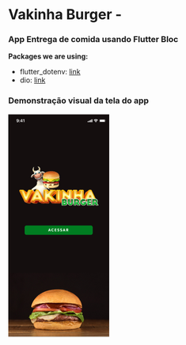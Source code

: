 # Vakinha Burger - 
### App Entrega de comida usando Flutter Bloc 


**Packages we are using:**

- flutter_dotenv: [link](https://pub.dev/packages/flutter_dotenv)
- dio: [link](https://pub.dev/packages/dio)

### Demonstração visual da tela do app

![App UI](prints/01.png)
